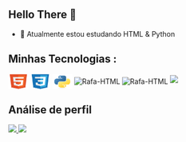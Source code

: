 ## Hello There 👋
- 🌱 Atualmente estou estudando HTML & Python
## Minhas Tecnologias :
<div>
  <img align="center" alt="Rafa-HTML" height="30" width="40" src="https://raw.githubusercontent.com/devicons/devicon/master/icons/html5/html5-original.svg">
  <img align="center" alt="Rafa-CSS" height="30" width="40" src="https://raw.githubusercontent.com/devicons/devicon/master/icons/css3/css3-original.svg">
  <img align="center" alt="Rafa-Python" height="30" width="40" src="https://raw.githubusercontent.com/devicons/devicon/master/icons/python/python-original.svg">
  <img align="center"alt="Rafa-HTML" height="30" width="40" src="https://cdn.jsdelivr.net/gh/devicons/devicon@latest/icons/linux/linux-original.svg" />
  <img align="center"alt="Rafa-HTML" height="30" width="40" src="https://cdn.jsdelivr.net/gh/devicons/devicon@latest/icons/git/git-original.svg" />
  <img src="https://cdn.jsdelivr.net/gh/devicons/devicon@latest/icons/vscode/vscode-original.svg" />

</div>

## Análise de perfil
<a href="https://github.com/enzorooschqueiroz">
<img height="180em" src="https://github-readme-stats.vercel.app/api/top-langs/?username=enzorooschqueiroz&layout=compact&langs_count=7&theme=dark"/>
<img height="180em" src="https://github-readme-stats.vercel.app/api?username=enzorooschqueiroz&show_icons=true&theme=dark&include_all_commits=true&count_private=true"/>
